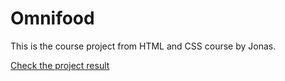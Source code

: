 # Omnifood
This is the course project from HTML and CSS course by Jonas.

<a href="https://ponhuang.github.io/Omnifood/">Check the project result</a>
